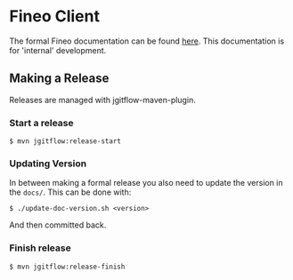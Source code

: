 # Fineo Client

The formal Fineo documentation can be found [here](https://client.fineo.io). This documentation 
is for 'internal' development.
 
## Making a Release

Releases are managed with jgitflow-maven-plugin.

### Start a release

```
$ mvn jgitflow:release-start
```

### Updating Version

In between making a formal release you also need to update the version in the `docs/`. This can 
be done with:

```
$ ./update-doc-version.sh <version>
```

And then committed back.

### Finish release

```
$ mvn jgitflow:release-finish
```
